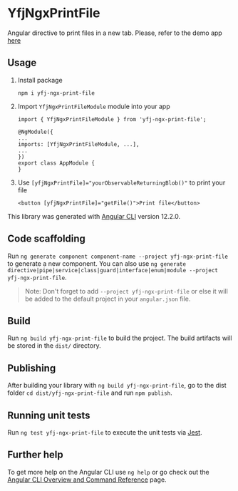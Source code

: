 # YfjNgxPrintFile

Angular directive to print files in a new tab. Please, refer to the demo app [here](https://github.com/ye-fujin/yfj-ngx-print-file)

## Usage

1. Install package

    `npm i yfj-ngx-print-file`

2. Import `YfjNgxPrintFileModule` module into your app
    ```
    import { YfjNgxPrintFileModule } from 'yfj-ngx-print-file';

    @NgModule({
    ...
    imports: [YfjNgxPrintFileModule, ...],
    ...
    })
    export class AppModule {
    }
    ```

3. Use `[yfjNgxPrintFile]="yourObservableReturningBlob()"` to print your file
    ```
    <button [yfjNgxPrintFile]="getFile()">Print file</button>
    ```

This library was generated with [Angular CLI](https://github.com/angular/angular-cli) version 12.2.0.

## Code scaffolding

Run `ng generate component component-name --project yfj-ngx-print-file` to generate a new component. You can also use `ng generate directive|pipe|service|class|guard|interface|enum|module --project yfj-ngx-print-file`.
> Note: Don't forget to add `--project yfj-ngx-print-file` or else it will be added to the default project in your `angular.json` file. 

## Build

Run `ng build yfj-ngx-print-file` to build the project. The build artifacts will be stored in the `dist/` directory.

## Publishing

After building your library with `ng build yfj-ngx-print-file`, go to the dist folder `cd dist/yfj-ngx-print-file` and run `npm publish`.

## Running unit tests

Run `ng test yfj-ngx-print-file` to execute the unit tests via [Jest](https://jestjs.io).

## Further help

To get more help on the Angular CLI use `ng help` or go check out the [Angular CLI Overview and Command Reference](https://angular.io/cli) page.
